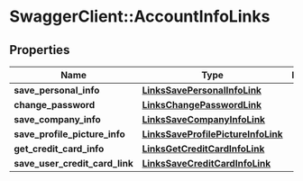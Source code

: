 # SwaggerClient::AccountInfoLinks

## Properties
Name | Type | Description | Notes
------------ | ------------- | ------------- | -------------
**save_personal_info** | [**LinksSavePersonalInfoLink**](LinksSavePersonalInfoLink.md) |  | [optional] 
**change_password** | [**LinksChangePasswordLink**](LinksChangePasswordLink.md) |  | [optional] 
**save_company_info** | [**LinksSaveCompanyInfoLink**](LinksSaveCompanyInfoLink.md) |  | [optional] 
**save_profile_picture_info** | [**LinksSaveProfilePictureInfoLink**](LinksSaveProfilePictureInfoLink.md) |  | [optional] 
**get_credit_card_info** | [**LinksGetCreditCardInfoLink**](LinksGetCreditCardInfoLink.md) |  | [optional] 
**save_user_credit_card_link** | [**LinksSaveCreditCardInfoLink**](LinksSaveCreditCardInfoLink.md) |  | [optional] 


